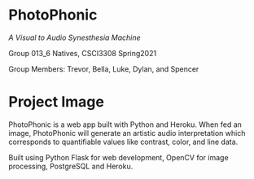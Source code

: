 # **PhotoPhonic**
*A Visual to Audio Synesthesia Machine*

Group 013_6 Natives, CSCI3308 Spring2021

Group Members: Trevor, Bella, Luke, Dylan, and Spencer

# **Project Image**

PhotoPhonic is a web app built with Python and Heroku. When fed an image, PhotoPhonic will generate an artistic audio interpretation which corresponds to quantifiable values like contrast, color, and line data.

Built using Python Flask for web development, OpenCV for image processing, PostgreSQL and Heroku.
